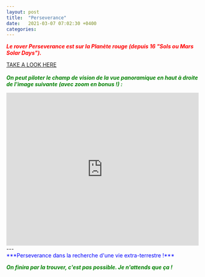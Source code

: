 ```yaml
---
layout: post
title:  "Perseverance"
date:   2021-03-07 07:02:30 +0400
categories: 
---
```

<span style="color: red">***Le rover Perseverance est sur la Planète rouge (depuis 16 "Sols ou Mars Solar Days").***</span>
<br>

<span><a href="https://mars.nasa.gov/mars2020/" target="_blank">TAKE A LOOK HERE</a></span>
<br/><br>
<span style="color: green">***On peut piloter le champ de vision de la vue panoramique en haut à droite de l'image suivante (avec zoom en bonus !) :***</span>
<iframe src='https://mars.nasa.gov/layout/embed/image/mars-panorama/?id=25674' width='100%' height='400' scrolling='no' frameborder='0' allowfullscreen></iframe>
---
<br/>
<span style="color: blue">***Perseverance dans la recherche d'une vie extra-terrestre !***</span>

<span style="color: green">***On finira par la trouver, c'est pas possible. Je n'attends que ça !***</span>



